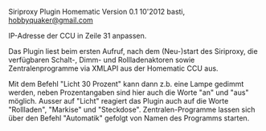 Siriproxy Plugin Homematic Version 0.1
10'2012 basti, hobbyquaker@gmail.com

IP-Adresse der CCU in Zeile 31 anpassen.

Das Plugin liest beim ersten Aufruf, nach dem (Neu-)start des Siriproxy, die verfügbaren
Schalt-, Dimm- und Rollladenaktoren sowie Zentralenprogramme via XMLAPI aus der 
Homematic CCU aus. 

Mit dem Befehl "Licht <homematic-kanal-name> 30 Prozent" kann dann z.b. eine Lampe gedimmt werden,
neben Prozentangaben sind hier auch die Worte "an" und "aus" möglich. Ausser auf "Licht" reagiert
das Plugin auch auf die Worte "Rollladen", "Markise" und "Steckdose".
Zentralen-Programme lassen sich über den Befehl "Automatik" gefolgt von Namen des Programms starten.
